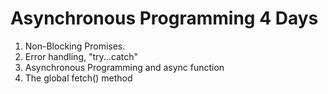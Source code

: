 # Asynchronous Programming 4 Days

1.  Non-Blocking Promises.
2.  Error handling, "try...catch"
3.  Asynchronous Programming and async function
4.  The global fetch() method
